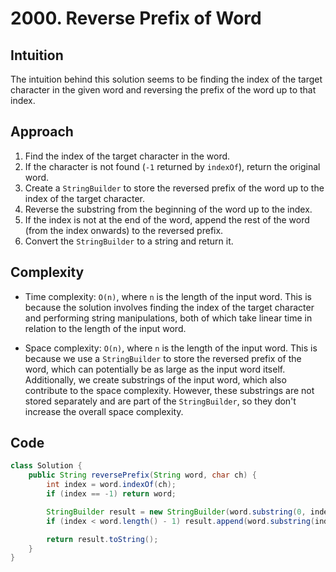 # 2000. Reverse Prefix of Word

## Intuition

The intuition behind this solution seems to be finding the index of the target character in the given word and reversing the prefix of the word up to that index.

## Approach

1. Find the index of the target character in the word.
2. If the character is not found (`-1` returned by `indexOf`), return the original word.
3. Create a `StringBuilder` to store the reversed prefix of the word up to the index of the target character.
4. Reverse the substring from the beginning of the word up to the index.
5. If the index is not at the end of the word, append the rest of the word (from the index onwards) to the reversed prefix.
6. Convert the `StringBuilder` to a string and return it.

## Complexity

- Time complexity: `O(n)`, where `n` is the length of the input word. This is because the solution involves finding the index of the target character and performing string manipulations, both of which take linear time in relation to the length of the input word.

- Space complexity: `O(n)`, where `n` is the length of the input word. This is because we use a `StringBuilder` to store the reversed prefix of the word, which can potentially be as large as the input word itself. Additionally, we create substrings of the input word, which also contribute to the space complexity. However, these substrings are not stored separately and are part of the `StringBuilder`, so they don't increase the overall space complexity.

## Code

```java
class Solution {
    public String reversePrefix(String word, char ch) {
        int index = word.indexOf(ch);
        if (index == -1) return word;

        StringBuilder result = new StringBuilder(word.substring(0, index + 1)).reverse();
        if (index < word.length() - 1) result.append(word.substring(index + 1));

        return result.toString();
    }
}
```
